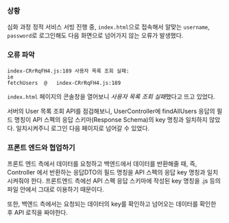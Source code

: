 ### 상황

심화 과정 정적 서비스 서빙 진행 중, `index.html`으로 접속해서 알맞는 `username`, `password`로 로그인해도 다음 화면으로 넘어가지 않는 오류가
발생했다.

### 오류 파악

    index-CRrRqFH4.js:189 사용자 목록 조회 실패:
    ie
    fetchUsers	@	index-CRrRqFH4.js:189

`index.html` 페이지의 콘솔창을 열어보니 *사용자 목록 조회 실패*했다고 뜨고 있었다.

서버의 User 목록 조회 API를 점검해보니, UserController에 findAllUsers 응답의 필드 명칭이 API 스펙의 응답 스키마(Response Schema)의
key 명칭과 일치하지 않았다.
일치시켜주니 로그인 다음 페이지로 넘어갈 수 있었다.

### 프론트 엔드와 협업하기

프론트 엔드 측에서 데이터를 요청하고 백엔드에서 데이터를 반환해줄 때,
즉, Controller 에서 반환하는 응답DTO의 필드 명칭을 API 스펙의 응답 key 명칭과 일치시켜줘야 한다.
프론트엔드 측에선 API 스펙 응답 스키마에 작성된 key 명칭을 .js 등의 파일 안에서 그대로 이용하기 때문이다.

또한, 백엔드 측에서는 요청되는 데이터의 key를 확인하고 넘어오는 데이터를 확인한 후 API 로직을 짜야한다.